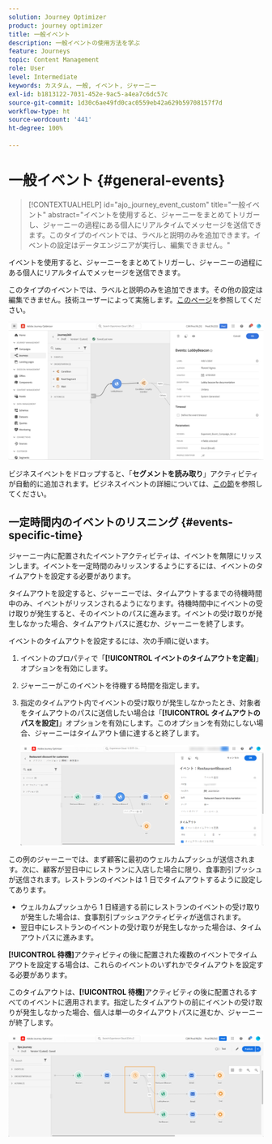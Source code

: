 ```yaml
---
solution: Journey Optimizer
product: journey optimizer
title: 一般イベント
description: 一般イベントの使用方法を学ぶ
feature: Journeys
topic: Content Management
role: User
level: Intermediate
keywords: カスタム, 一般, イベント, ジャーニー
exl-id: b1813122-7031-452e-9ac5-a4ea7c6dc57c
source-git-commit: 1d30c6ae49fd0cac0559eb42a629b59708157f7d
workflow-type: ht
source-wordcount: '441'
ht-degree: 100%

---
```


# 一般イベント {#general-events}

>[!CONTEXTUALHELP]
>id="ajo_journey_event_custom"
>title="一般イベント"
>abstract="イベントを使用すると、ジャーニーをまとめてトリガーし、ジャーニーの過程にある個人にリアルタイムでメッセージを送信できます。このタイプのイベントでは、ラベルと説明のみを追加できます。イベントの設定はデータエンジニアが実行し、編集できません。"

イベントを使用すると、ジャーニーをまとめてトリガーし、ジャーニーの過程にある個人にリアルタイムでメッセージを送信できます。

このタイプのイベントでは、ラベルと説明のみを追加できます。その他の設定は編集できません。技術ユーザーによって実施します。[このページ](../event/about-events.md)を参照してください。

![](assets/general-events.png)

ビジネスイベントをドロップすると、「**セグメントを読み取り**」アクティビティが自動的に追加されます。ビジネスイベントの詳細については、[この節](../event/about-events.md)を参照してください。

## 一定時間内のイベントのリスニング {#events-specific-time}

ジャーニー内に配置されたイベントアクティビティは、イベントを無限にリッスンします。イベントを一定時間のみリッスンするようにするには、イベントのタイムアウトを設定する必要があります。

タイムアウトを設定すると、ジャーニーでは、タイムアウトするまでの待機時間中のみ、イベントがリッスンされるようになります。待機時間中にイベントの受け取りが発生すると、そのイベントのパスに進みます。イベントの受け取りが発生しなかった場合、タイムアウトパスに進むか、ジャーニーを終了します。

イベントのタイムアウトを設定するには、次の手順に従います。

1. イベントのプロパティで「**[!UICONTROL イベントのタイムアウトを定義]**」オプションを有効にします。

1. ジャーニーがこのイベントを待機する時間を指定します。

1. 指定のタイムアウト内でイベントの受け取りが発生しなかったとき、対象者をタイムアウトのパスに送信したい場合は「**[!UICONTROL タイムアウトのパスを設定]**」オプションを有効にします。このオプションを有効にしない場合、ジャーニーはタイムアウト値に達すると終了します。

   ![](assets/event-timeout.png)

この例のジャーニーでは、まず顧客に最初のウェルカムプッシュが送信されます。次に、顧客が翌日中にレストランに入店した場合に限り、食事割引プッシュが送信されます。レストランのイベントは 1 日でタイムアウトするように設定してあります。

* ウェルカムプッシュから 1 日経過する前にレストランのイベントの受け取りが発生した場合は、食事割引プッシュアクティビティが送信されます。
* 翌日中にレストランのイベントの受け取りが発生しなかった場合は、タイムアウトパスに進みます。

**[!UICONTROL 待機]**&#x200B;アクティビティの後に配置された複数のイベントでタイムアウトを設定する場合は、これらのイベントのいずれかでタイムアウトを設定する必要があります。

このタイムアウトは、**[!UICONTROL 待機]**&#x200B;アクティビティの後に配置されるすべてのイベントに適用されます。指定したタイムアウトの前にイベントの受け取りが発生しなかった場合、個人は単一のタイムアウトパスに進むか、ジャーニーが終了します。

![](assets/event-timeout-group.png)
